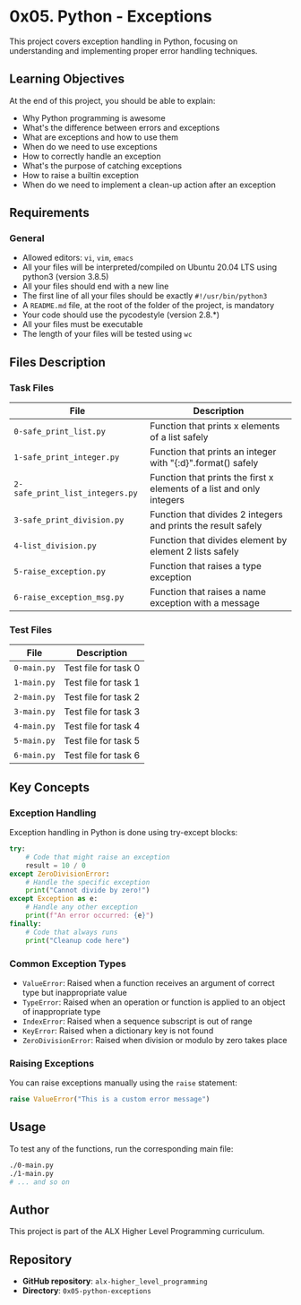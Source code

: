 # 0x05. Python - Exceptions

This project covers exception handling in Python, focusing on understanding and implementing proper error handling techniques.

## Learning Objectives

At the end of this project, you should be able to explain:

- Why Python programming is awesome
- What's the difference between errors and exceptions
- What are exceptions and how to use them
- When do we need to use exceptions
- How to correctly handle an exception
- What's the purpose of catching exceptions
- How to raise a builtin exception
- When do we need to implement a clean-up action after an exception

## Requirements

### General
- Allowed editors: `vi`, `vim`, `emacs`
- All your files will be interpreted/compiled on Ubuntu 20.04 LTS using python3 (version 3.8.5)
- All your files should end with a new line
- The first line of all your files should be exactly `#!/usr/bin/python3`
- A `README.md` file, at the root of the folder of the project, is mandatory
- Your code should use the pycodestyle (version 2.8.*)
- All your files must be executable
- The length of your files will be tested using `wc`

## Files Description

### Task Files

| File | Description |
|------|-------------|
| `0-safe_print_list.py` | Function that prints x elements of a list safely |
| `1-safe_print_integer.py` | Function that prints an integer with "{:d}".format() safely |
| `2-safe_print_list_integers.py` | Function that prints the first x elements of a list and only integers |
| `3-safe_print_division.py` | Function that divides 2 integers and prints the result safely |
| `4-list_division.py` | Function that divides element by element 2 lists safely |
| `5-raise_exception.py` | Function that raises a type exception |
| `6-raise_exception_msg.py` | Function that raises a name exception with a message |

### Test Files

| File | Description |
|------|-------------|
| `0-main.py` | Test file for task 0 |
| `1-main.py` | Test file for task 1 |
| `2-main.py` | Test file for task 2 |
| `3-main.py` | Test file for task 3 |
| `4-main.py` | Test file for task 4 |
| `5-main.py` | Test file for task 5 |
| `6-main.py` | Test file for task 6 |

## Key Concepts

### Exception Handling
Exception handling in Python is done using try-except blocks:

```python
try:
    # Code that might raise an exception
    result = 10 / 0
except ZeroDivisionError:
    # Handle the specific exception
    print("Cannot divide by zero!")
except Exception as e:
    # Handle any other exception
    print(f"An error occurred: {e}")
finally:
    # Code that always runs
    print("Cleanup code here")
```

### Common Exception Types
- `ValueError`: Raised when a function receives an argument of correct type but inappropriate value
- `TypeError`: Raised when an operation or function is applied to an object of inappropriate type
- `IndexError`: Raised when a sequence subscript is out of range
- `KeyError`: Raised when a dictionary key is not found
- `ZeroDivisionError`: Raised when division or modulo by zero takes place

### Raising Exceptions
You can raise exceptions manually using the `raise` statement:

```python
raise ValueError("This is a custom error message")
```

## Usage

To test any of the functions, run the corresponding main file:

```bash
./0-main.py
./1-main.py
# ... and so on
```

## Author

This project is part of the ALX Higher Level Programming curriculum.

## Repository

- **GitHub repository**: `alx-higher_level_programming`
- **Directory**: `0x05-python-exceptions`